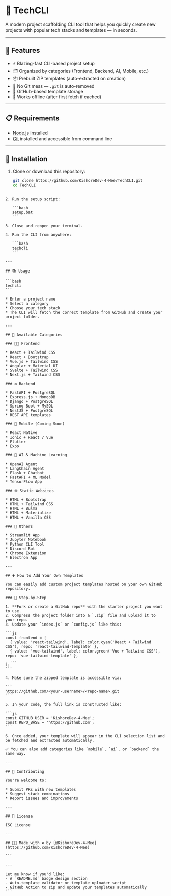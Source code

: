 



# 🧪 TechCLI

A modern project scaffolding CLI tool that helps you quickly create new projects with popular tech stacks and templates — in seconds.

---

## 🚀 Features

- ⚡ Blazing-fast CLI-based project setup
- 🗂️ Organized by categories (Frontend, Backend, AI, Mobile, etc.)
- 📦 Prebuilt ZIP templates (auto-extracted on creation)
- 📁 No Git mess — `.git` is auto-removed
- 🔗 GitHub-based template storage
- 🔧 Works offline (after first fetch if cached)

---

## 📋 Requirements

- [Node.js](https://nodejs.org/) installed
- [Git](https://git-scm.com/) installed and accessible from command line

---

## 🔧 Installation

1. Clone or download this repository:
   ```bash
   git clone https://github.com/KishoreDev-4-Mee/TechCLI.git
   cd TechCLI
````

2. Run the setup script:

   ```bash
   setup.bat
   ```

3. Close and reopen your terminal.

4. Run the CLI from anywhere:

   ```bash
   techcli
   ```

---

## 📚 Usage

```bash
techcli
```

* Enter a project name
* Select a category
* Choose your tech stack
* The CLI will fetch the correct template from GitHub and create your project folder.

---

## 🎨 Available Categories

### 🧑‍💻 Frontend

* React + Tailwind CSS
* React + Bootstrap
* Vue.js + Tailwind CSS
* Angular + Material UI
* Svelte + Tailwind CSS
* Next.js + Tailwind CSS

### ⚙️ Backend

* FastAPI + PostgreSQL
* Express.js + MongoDB
* Django + PostgreSQL
* Spring Boot + MySQL
* NestJS + PostgreSQL
* REST API templates

### 📱 Mobile (Coming Soon)

* React Native
* Ionic + React / Vue
* Flutter
* Expo

### 🤖 AI & Machine Learning

* OpenAI Agent
* LangChain Agent
* Flask + Chatbot
* FastAPI + ML Model
* TensorFlow App

### 🌐 Static Websites

* HTML + Bootstrap
* HTML + Tailwind CSS
* HTML + Bulma
* HTML + Materialize
* HTML + Vanilla CSS

### 🧰 Others

* Streamlit App
* Jupyter Notebook
* Python CLI Tool
* Discord Bot
* Chrome Extension
* Electron App

---

## ➕ How to Add Your Own Templates

You can easily add custom project templates hosted on your own GitHub repository.

### 🔧 Step-by-Step

1. **Fork or create a GitHub repo** with the starter project you want to use.
2. Compress the project folder into a `.zip` file and upload it to your repo.
3. Update your `index.js` or `config.js` like this:

```js
const frontend = [
  { value: 'react-tailwind', label: color.cyan('React + Tailwind CSS'), repo: 'react-tailwind-template' },
  { value: 'vue-tailwind', label: color.green('Vue + Tailwind CSS'), repo: 'vue-tailwind-template' },
  ...
];
```

4. Make sure the zipped template is accessible via:

```
https://github.com/<your-username>/<repo-name>.git
```

5. In your code, the full link is constructed like:

```js
const GITHUB_USER = 'KishoreDev-4-Mee';
const REPO_BASE = 'https://github.com';
```

6. Once added, your template will appear in the CLI selection list and be fetched and extracted automatically.

✅ You can also add categories like `mobile`, `ai`, or `backend` the same way.

---

## 🤝 Contributing

You're welcome to:

* Submit PRs with new templates
* Suggest stack combinations
* Report issues and improvements

---

## 📜 License

ISC License

---

## 👨‍💻 Made with ❤️ by [@KishoreDev-4-Mee](https://github.com/KishoreDev-4-Mee)

```

---

Let me know if you'd like:
- A `README.md` badge design section
- Auto-template validator or template uploader script
- GitHub Action to zip and update your templates automatically
```
